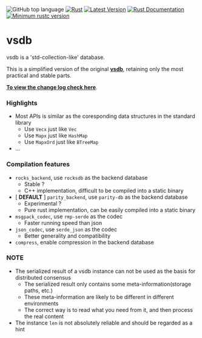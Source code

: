 ![GitHub top language](https://img.shields.io/github/languages/top/rust-util-collections/vsdb)
[![Rust](https://github.com/rust-util-collections/vsdb/actions/workflows/rust.yml/badge.svg)](https://github.com/rust-util-collections/vsdb/actions/workflows/rust.yml)
[![Latest Version](https://img.shields.io/crates/v/vsdb.svg)](https://crates.io/crates/vsdb)
[![Rust Documentation](https://img.shields.io/badge/api-rustdoc-blue.svg)](https://docs.rs/vsdb)
[![Minimum rustc version](https://img.shields.io/badge/rustc-1.78+-lightgray.svg)](https://github.com/rust-random/rand#rust-version-requirements)

# vsdb

vsdb is a 'std-collection-like' database.

This is a simplified version of the original [**vsdb**](https://crates.io/crates/vsdb/0.70.0), retaining only the most practical and stable parts.

[**To view the change log check here**](https://github.com/rust-util-collections/vsdb/blob/master/CHANGELOG.md).

### Highlights

- Most APIs is similar as the coresponding data structures in the standard library
    - Use `Vecx` just like `Vec`
    - Use `Mapx` just like `HashMap`
    - Use `MapxOrd` just like `BTreeMap`
- ...

### Compilation features

- `rocks_backend`, use `rocksdb` as the backend database
  - Stable ?
  - C++ implementation, difficult to be compiled into a static binary
- [ **DEFAULT** ] `parity_backend`, use `parity-db` as the backend database
  - Experimental ?
  - Pure rust implementation, can be easily compiled into a static binary
- `msgpack_codec`, use `rmp-serde` as the codec
    - Faster running speed than json
- `json_codec`, use `serde_json` as the codec
    - Better generality and compatibility
- `compress`, enable compression in the backend database

### NOTE

- The serialized result of a vsdb instance can not be used as the basis for distributed consensus
  - The serialized result only contains some meta-information(storage paths, etc.)
  - These meta-information are likely to be different in different environments
  - The correct way is to read what you need from it, and then process the real content
- The instance `len` is not absolutely reliable and should be regarded as a hint
